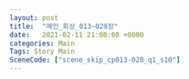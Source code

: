 ```yaml
---
layout: post
title:  "메인_회상_013~028장"
date:   2021-02-11 21:00:00 +0000
categories: Main
Tags: Story Main
SceneCode: ["scene_skip_cp013-028_q1_s10"]
---
```

